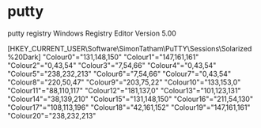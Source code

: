 # putty
putty registry
Windows Registry Editor Version 5.00

[HKEY_CURRENT_USER\Software\SimonTatham\PuTTY\Sessions\Solarized%20Dark]
"Colour0"="131,148,150"
"Colour1"="147,161,161"
"Colour2"="0,43,54"
"Colour3"="7,54,66"
"Colour4"="0,43,54"
"Colour5"="238,232,213"
"Colour6"="7,54,66"
"Colour7"="0,43,54"
"Colour8"="220,50,47"
"Colour9"="203,75,22"
"Colour10"="133,153,0"
"Colour11"="88,110,117"
"Colour12"="181,137,0"
"Colour13"="101,123,131"
"Colour14"="38,139,210"
"Colour15"="131,148,150"
"Colour16"="211,54,130"
"Colour17"="108,113,196"
"Colour18"="42,161,152"
"Colour19"="147,161,161"
"Colour20"="238,232,213"

